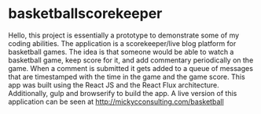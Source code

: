 # basketballscorekeeper

Hello, this project is essentially a prototype to demonstrate some of my coding abilities. The application is a scorekeeper/live blog
platform for basketball games. The idea is that someone would be able to watch a basketball game, keep score for it, and add 
commentary periodically on the game. When a comment is submitted it gets added to a queue of messages that are timestamped with the
time in the game and the game score.
This app was built using the React JS and the React Flux architecture. Additionally, gulp and browserify to build the app. A live 
version of this application can be seen at http://mickycconsulting.com/basketball
